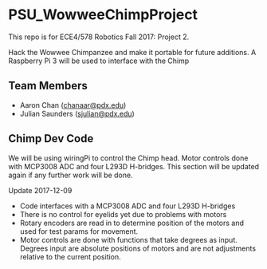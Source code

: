 # PSU_WowweeChimpProject
This repo is for ECE4/578 Robotics Fall 2017: Project 2.

Hack the Wowwee Chimpanzee and make it portable for future additions.
A Raspberry Pi 3 will be used to interface with the Chimp

## Team Members
- Aaron Chan (chanaar@pdx.edu)
- Julian Saunders (sjulian@pdx.edu)

## Chimp Dev Code
We will be using wiringPi to control the Chimp head. 
Motor controls done with MCP3008 ADC and four L293D H-bridges.
This section will be updated again if any further work will be done.

Update 2017-12-09
- Code interfaces with a MCP3008 ADC and four L293D H-bridges
- There is no control for eyelids yet due to problems with motors
- Rotary encoders are read in to determine position of the motors and used for test params for movement.
- Motor controls are done with functions that take degrees as input. Degrees input are absolute positions of motors and are not adjustments relative to the current position.

